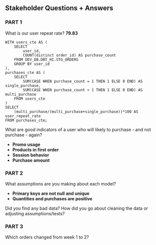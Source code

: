 ## Stakeholder Questions + Answers

### PART 1

What is our user repeat rate? **79.83**
```
WITH users_cte AS (
    SELECT
        user_id,
        COUNT(distinct order_id) AS purchase_count
    FROM DEV_DB.DBT_HI.STG_ORDERS
    GROUP BY user_id
),
purchases_cte AS (
    SELECT
        SUM(CASE WHEN purchase_count = 1 THEN 1 ELSE 0 END) AS single_purchase,
        SUM(CASE WHEN purchase_count > 1 THEN 1 ELSE 0 END) AS multi_purchase
    FROM users_cte
)
SELECT 
    (multi_purchase/(multi_purchase+single_purchase))*100 AS user_repeat_rate
FROM purchases_cte;
```
What are good indicators of a user who will likely to purchase - and not purchase - again?
- **Promo usage**
- **Products in first order**
- **Session behavior**
- **Purchase amount**

### PART 2

What assumptions are you making about each model?
- **Primary keys are not null and unique**
- **Quantities and purchases are positive**

 Did you find any bad data?
 How did you go about cleaning the data or adjusting assumptions/tests?

 ### PART 3

 Which orders changed from week 1 to 2?